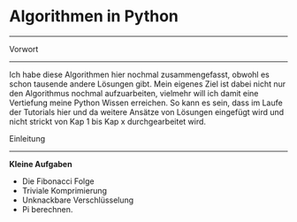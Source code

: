 # Algorithmen in Python
***

Vorwort
***

Ich habe diese Algorithmen hier nochmal zusammengefasst, obwohl es schon tausende andere Lösungen gibt.
Mein eigenes Ziel ist dabei nicht nur den Algorithmus nochmal aufzuarbeiten, vielmehr will ich damit eine
Vertiefung meine Python Wissen erreichen.
So kann es sein, dass im Laufe der Tutorials hier und da weitere Ansätze von Lösungen eingefügt wird und
nicht strickt von Kap 1 bis Kap x durchgearbeitet wird.

Einleitung
***

  **Kleine Aufgaben**  
- Die Fibonacci Folge     
- Triviale Komprimierung
- Unknackbare Verschlüsselung
- Pi berechnen.


